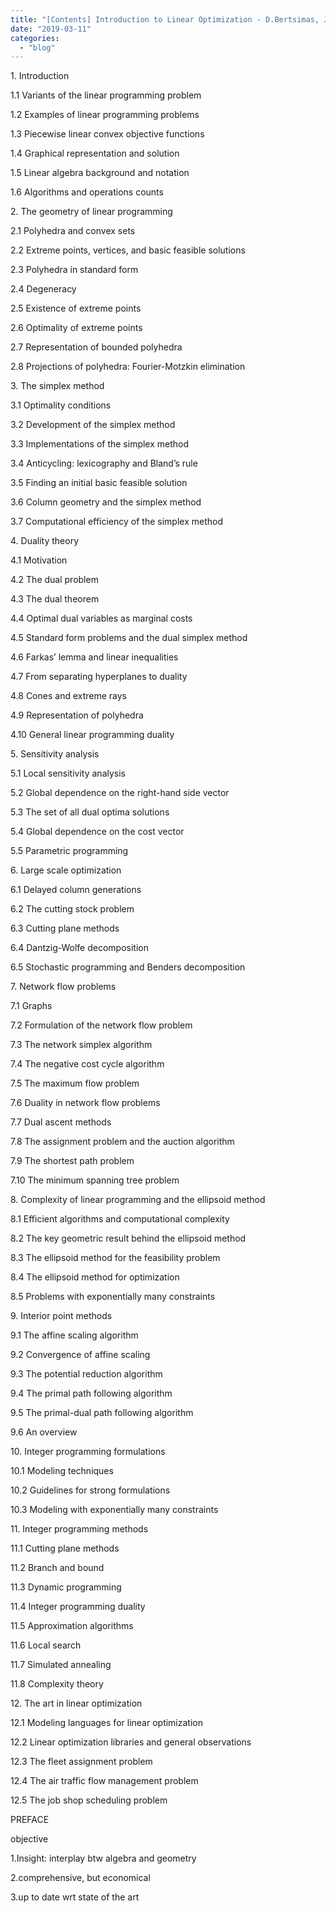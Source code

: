 ```yaml
---
title: "[Contents] Introduction to Linear Optimization - D.Bertsimas, J.Tsitsiklis"
date: "2019-03-11"
categories: 
  - "blog"
---
```


1\. Introduction

1.1 Variants of the linear programming problem

1.2 Examples of linear programming problems

1.3 Piecewise linear convex objective functions

1.4 Graphical representation and solution

1.5 Linear algebra background and notation

1.6 Algorithms and operations counts

2\. The geometry of linear programming

2.1 Polyhedra and convex sets

2.2 Extreme points, vertices, and basic feasible solutions

2.3 Polyhedra in standard form

2.4 Degeneracy

2.5 Existence of extreme points

2.6 Optimality of extreme points

2.7 Representation of bounded polyhedra

2.8 Projections of polyhedra: Fourier-Motzkin elimination

3\. The simplex method

3.1 Optimality conditions

3.2 Development of the simplex method

3.3 Implementations of the simplex method

3.4 Anticycling: lexicography and Bland’s rule

3.5 Finding an initial basic feasible solution

3.6 Column geometry and the simplex method

3.7 Computational efficiency of the simplex method

4\. Duality theory

4.1 Motivation

4.2 The dual problem

4.3 The dual theorem

4.4 Optimal dual variables as marginal costs

4.5 Standard form problems and the dual simplex method

4.6 Farkas’ lemma and linear inequalities

4.7 From separating hyperplanes to duality

4.8 Cones and extreme rays

4.9 Representation of polyhedra

4.10 General linear programming duality

5\. Sensitivity analysis

5.1 Local sensitivity analysis

5.2 Global dependence on the right-hand side vector

5.3 The set of all dual optima solutions

5.4 Global dependence on the cost vector

5.5 Parametric programming

6\. Large scale optimization

6.1 Delayed column generations

6.2 The cutting stock problem

6.3 Cutting plane methods

6.4 Dantzig-Wolfe decomposition

6.5 Stochastic programming and Benders decomposition

7\. Network flow problems

7.1 Graphs

7.2 Formulation of the network flow problem

7.3 The network simplex algorithm

7.4 The negative cost cycle algorithm

7.5 The maximum flow problem

7.6 Duality in network flow problems

7.7 Dual ascent methods

7.8 The assignment problem and the auction algorithm

7.9 The shortest path problem

7.10 The minimum spanning tree problem

8\. Complexity of linear programming and the ellipsoid method

8.1 Efficient algorithms and computational complexity

8.2 The key geometric result behind the ellipsoid method

8.3 The ellipsoid method for the feasibility problem

8.4 The ellipsoid method for optimization

8.5 Problems with exponentially many constraints

9\. Interior point methods

9.1 The affine scaling algorithm

9.2 Convergence of affine scaling

9.3 The potential reduction algorithm

9.4 The primal path following algorithm

9.5 The primal-dual path following algorithm

9.6 An overview

10\. Integer programming formulations

10.1 Modeling techniques

10.2 Guidelines for strong formulations

10.3 Modeling with exponentially many constraints

11\. Integer programming methods

11.1 Cutting plane methods

11.2 Branch and bound

11.3 Dynamic programming

11.4 Integer programming duality

11.5 Approximation algorithms

11.6 Local search

11.7 Simulated annealing

11.8 Complexity theory

12\. The art in linear optimization

12.1 Modeling languages for linear optimization

12.2 Linear optimization libraries and general observations

12.3 The fleet assignment problem

12.4 The air traffic flow management problem

12.5 The job shop scheduling problem

PREFACE

objective

1.Insight: interplay btw algebra and geometry

2.comprehensive, but economical

3.up to date wrt state of the art

